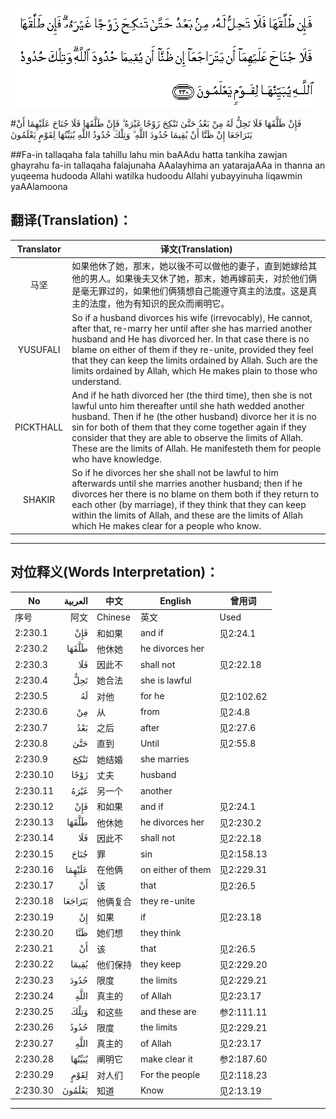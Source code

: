 ![002:230](images/002_230.gif)

#فَإِنْ طَلَّقَهَا فَلَا تَحِلُّ لَهُ مِنْ بَعْدُ حَتَّىٰ تَنْكِحَ زَوْجًا غَيْرَهُ ۗ فَإِنْ طَلَّقَهَا فَلَا جُنَاحَ عَلَيْهِمَا أَنْ يَتَرَاجَعَا إِنْ ظَنَّا أَنْ يُقِيمَا حُدُودَ اللَّهِ ۗ وَتِلْكَ حُدُودُ اللَّهِ يُبَيِّنُهَا لِقَوْمٍ يَعْلَمُونَ 

##Fa-in tallaqaha fala tahillu lahu min baAAdu hatta tankiha zawjan ghayrahu fa-in tallaqaha falajunaha AAalayhima an yatarajaAAa in thanna an yuqeema hudooda Allahi watilka hudoodu Allahi yubayyinuha liqawmin yaAAlamoona 

## 翻译(Translation)：

| Translator | 译文(Translation)                                            |
| :--------: | ------------------------------------------------------------ |
|    马坚    | 如果他休了她，那末，她以後不可以做他的妻子，直到她嫁给其他的男人。如果後夫又休了她，那末，她再嫁前夫，对於他们俩是毫无罪过的，如果他们俩猜想自己能遵守真主的法度。这是真主的法度，他为有知识的民众而阐明它。 |
|  YUSUFALI  | So if a husband divorces his wife (irrevocably), He cannot, after that, re-marry her until after she has married another husband and He has divorced her. In that case there is no blame on either of them if they re-unite, provided they feel that they can keep the limits ordained by Allah. Such are the limits ordained by Allah, which He makes plain to those who understand. |
| PICKTHALL  | And if he hath divorced her (the third time), then she is not lawful unto him thereafter until she hath wedded another husband. Then if he (the other husband) divorce her it is no sin for both of them that they come together again if they consider that they are able to observe the limits of Allah. These are the limits of Allah. He manifesteth them for people who have knowledge. |
|   SHAKIR   | So if he divorces her she shall not be lawful to him afterwards until she marries another husband; then if he divorces her there is no blame on them both if they return to each other (by marriage), if they think that they can keep within the limits of Allah, and these are the limits of Allah which He makes clear for a people who know. |

---

## 对位释义(Words Interpretation)：

| No   | العربية | 中文    | English | 曾用词 |
| ---- | ------: | ------- | ------- | ------ |
| 序号 |    阿文 | Chinese | 英文    | Used   |
| 2:230.1  | فَإِنْ     | 和如果     | and if            | 见2:24.1   |
| 2:230.2  | طَلَّقَهَا   | 他休她     | he divorces her   |            |
| 2:230.3  | فَلَا     | 因此不     | shall not         | 见2:22.18  |
| 2:230.4  | تَحِلُّ     | 她合法     | she is lawful     |            |
| 2:230.5  | لَهُ      | 对他       | for he            | 见2:102.62 |
| 2:230.6  | مِنْ      | 从         | from              | 见2:4.8    |
| 2:230.7  | بَعْدُ     | 之后       | after             | 见2:27.6   |
| 2:230.8  | حَتَّىٰ     | 直到       | Until             | 见2:55.8   |
| 2:230.9  | تَنْكِحَ    | 她结婚     | she marries       |            |
| 2:230.10 | زَوْجًا    | 丈夫       | husband           |            |
| 2:230.11 | غَيْرَهُ    | 另一个     | another           |            |
| 2:230.12 | فَإِنْ     | 和如果     | and if            | 见2:24.1   |
| 2:230.13 | طَلَّقَهَا   | 他休她     | he divorces her   | 见2:230.2  |
| 2:230.14 | فَلَا     | 因此不     | shall not         | 见2:22.18  |
| 2:230.15 | جُنَاحَ    | 罪         | sin               | 见2:158.13 |
| 2:230.16 | عَلَيْهِمَا  | 在他俩     | on either of them | 见2:229.31 |
| 2:230.17 | أَنْ      | 该         | that              | 见2:26.5   |
| 2:230.18 | يَتَرَاجَعَا | 他俩复合   | they re-unite     |            |
| 2:230.19 | إِنْ      | 如果       | if                | 见2:23.18  |
| 2:230.20 | ظَنَّا     | 她们想     | they think        |            |
| 2:230.21 | أَنْ      | 该         | that              | 见2:26.5   |
| 2:230.22 | يُقِيمَا   | 他们保持   | they keep         | 见2:229.20 |
| 2:230.23 | حُدُودَ    | 限度       | the limits        | 见2:229.21 |
| 2:230.24 |    اللَّهِ | 真主的   | of Allah          | 见2:23.17  |
| 2:230.25 | وَتِلْكَ    | 和这些     | and these are     | 参2:111.11 |
| 2:230.26 | حُدُودُ    | 限度       | the limits        | 见2:229.21 |
| 2:230.27 |    اللَّهِ | 真主的   | of Allah          | 见2:23.17  |
| 2:230.28 | يُبَيِّنُهَا  | 阐明它     | make clear it     | 参2:187.60 |
| 2:230.29 | لِقَوْمٍ    | 对人们     | For the people    | 见2:118.23 |
| 2:230.30 | يَعْلَمُونَ  | 知道       | Know              | 见2:13.19  |

---
